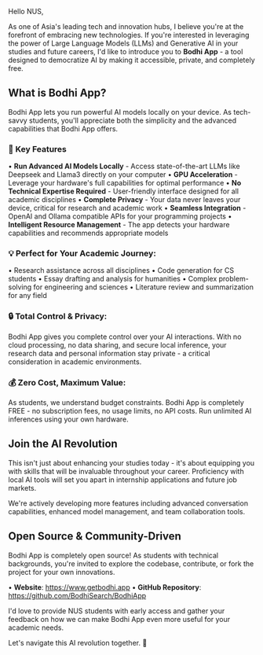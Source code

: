 Hello NUS,

As one of Asia's leading tech and innovation hubs, I believe you're at the forefront of embracing new technologies. If you're interested in leveraging the power of Large Language Models (LLMs) and Generative AI in your studies and future careers, I'd like to introduce you to **Bodhi App** - a tool designed to democratize AI by making it accessible, private, and completely free.

## What is Bodhi App?

Bodhi App lets you run powerful AI models locally on your device. As tech-savvy students, you'll appreciate both the simplicity and the advanced capabilities that Bodhi App offers.

### 🚀 Key Features 

• **Run Advanced AI Models Locally** - Access state-of-the-art LLMs like Deepseek and Llama3 directly on your computer
• **GPU Acceleration** - Leverage your hardware's full capabilities for optimal performance
• **No Technical Expertise Required** - User-friendly interface designed for all academic disciplines
• **Complete Privacy** - Your data never leaves your device, critical for research and academic work
• **Seamless Integration** - OpenAI and Ollama compatible APIs for your programming projects
• **Intelligent Resource Management** - The app detects your hardware capabilities and recommends appropriate models

### 💡 Perfect for Your Academic Journey:

• Research assistance across all disciplines
• Code generation for CS students
• Essay drafting and analysis for humanities
• Complex problem-solving for engineering and sciences
• Literature review and summarization for any field

### 🔒 Total Control & Privacy:

Bodhi App gives you complete control over your AI interactions. With no cloud processing, no data sharing, and secure local inference, your research data and personal information stay private - a critical consideration in academic environments.

### 💰 Zero Cost, Maximum Value:

As students, we understand budget constraints. Bodhi App is completely FREE - no subscription fees, no usage limits, no API costs. Run unlimited AI inferences using your own hardware.

## Join the AI Revolution

This isn't just about enhancing your studies today - it's about equipping you with skills that will be invaluable throughout your career. Proficiency with local AI tools will set you apart in internship applications and future job markets.

We're actively developing more features including advanced conversation capabilities, enhanced model management, and team collaboration tools.

## Open Source & Community-Driven

Bodhi App is completely open source! As students with technical backgrounds, you're invited to explore the codebase, contribute, or fork the project for your own innovations.

• **Website**: https://www.getbodhi.app
• **GitHub Repository**: https://github.com/BodhiSearch/BodhiApp

I'd love to provide NUS students with early access and gather your feedback on how we can make Bodhi App even more useful for your academic needs.

Let's navigate this AI revolution together. 🚀
